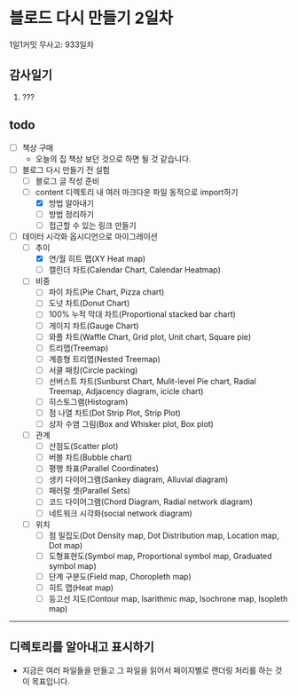 # 블로드 다시 만들기 2일차

1일1커밋 무사고: 933일차

## 감사일기

1. ???

## todo

- [ ] 책상 구매
  - 오늘의 집 책상 보던 것으로 하면 될 것 같습니다.
- [ ] 블로그 다시 만들기 전 실험
  - [ ] 블로그 글 작성 준비
  - [ ] content 디렉토리 내 여러 마크다운 파일 동적으로 import하기
    - [x] 방법 알아내기
    - [ ] 방법 정리하기
    - [ ] 접근할 수 있는 링크 만들기
- [ ] 데이터 시각화 옵시디언으로 마이그레이션
  - [ ] 추이
    - [x] 연/월 히트 맵(XY Heat map)
    - [ ] 캘린더 차트(Calendar Chart, Calendar Heatmap)
  - [ ] 비중
    - [ ] 파이 차트(Pie Chart, Pizza chart)
    - [ ] 도넛 차트(Donut Chart)
    - [ ] 100% 누적 막대 차트(Proportional stacked bar chart)
    - [ ] 게이지 차트(Gauge Chart)
    - [ ] 와플 차트(Waffle Chart, Grid plot, Unit chart, Square pie)
    - [ ] 트리맵(Treemap)
    - [ ] 계층형 트리맵(Nested Treemap)
    - [ ] 서클 패킹(Circle packing)
    - [ ] 선버스트 차트(Sunburst Chart, Mulit-level Pie chart, Radial Treemap, Adjacency diagram, icicle chart)
    - [ ] 히스토그램(Histogram)
    - [ ] 점 나열 차트(Dot Strip Plot, Strip Plot)
    - [ ] 상자 수염 그림(Box and Whisker plot, Box plot)
  - [ ] 관계
    - [ ] 산점도(Scatter plot)
    - [ ] 버블 차트(Bubble chart)
    - [ ] 평행 좌표(Parallel Coordinates)
    - [ ] 생키 다이어그램(Sankey diagram, Alluvial diagram)
    - [ ] 패러럴 셋(Parallel Sets)
    - [ ] 코드 다이어그램(Chord Diagram, Radial network diagram)
    - [ ] 네트워크 시각화(social network diagram)
  - [ ] 위치
    - [ ] 점 밀집도(Dot Density map, Dot Distribution map, Location map, Dot map)
    - [ ] 도형표현도(Symbol map, Proportional symbol map, Graduated symbol map)
    - [ ] 단계 구분도(Field map, Choropleth map)
    - [ ] 히트 맵(Heat map)
    - [ ] 등고선 지도(Contour map, lsarithmic map, Isochrone map, Isopleth map)

---

## 디렉토리를 알아내고 표시하기

- 지금은 여러 파일들을 만들고 그 파일을 읽어서 페이지별로 랜더링 처리를 하는 것이 목표입니다.
